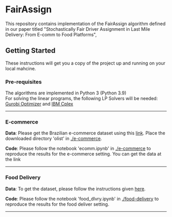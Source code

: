 # FairAssign
This repository contains implementation of the FairAssign algorithm defined in our paper titled "Stochastically Fair Driver Assignment in Last Mile Delivery: From E-comm to Food Platforms", 

## Getting Started
These instructions will get you a copy of the project up and running on your local mahcine.

### Pre-requisites
The algorithms are implemented in Python 3 (Python 3.9)     
For solving the linear programs, the following LP Solvers will be needed: [Gurobi Optimizer](https://www.gurobi.com/downloads/) and [IBM Cplex](https://www.ibm.com/products/ilog-cplex-optimization-studio)

---

### E-commerce 
**Data**: Please get the Brazilian e-commerce dataset using this [link](https://www.kaggle.com/datasets/olistbr/brazilian-ecommerce). Place the downloaded directory 'olist' in [./e-commerce](e-commerce). 

**Code**: Please follow the notebook 'ecomm.ipynb' in [./e-commerce](e-commerce) to reproduce the results for the e-commerce setting. 
You can get the data at the link 

---

### Food Delivery 
**Data**: To get the dataset, please follow the instructions given [here](what?).

**Code**: Please follow the notebook 'food_dlvry.ipynb' in [./food-delivery](food-delivery) to reproduce the results for the food deliver setting.

---


